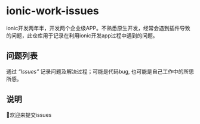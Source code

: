 # ionic-work-issues
ionic开发两年半，开发两个企业级APP。不熟悉原生开发，经常会遇到插件导致的问题，此仓库用于记录在利用ionic开发app过程中遇到的问题。


## 问题列表
通过 *“Issues”* 记录问题及解决过程；可能是代码bug, 也可能是自己工作中的所思所感。

## 说明
👏欢迎来提交issues
